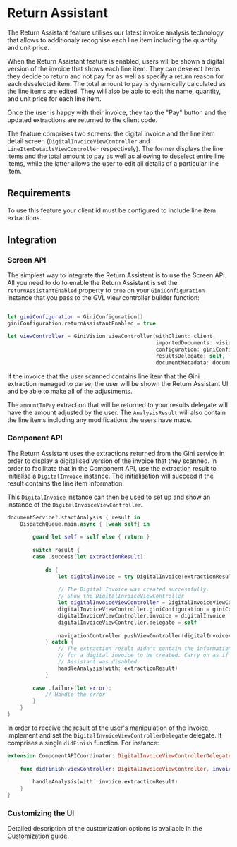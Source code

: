 Return Assistant
=============================

The Return Assistant feature utilises our latest invoice analysis technology that allows to additionaly recognise each line item including the quantity and unit price.

When the Return Assistant feature is enabled, users will be shown a digital version of the invoice that shows each line item. They can deselect items they decide to return and not pay for as well as specify a return reason for each deselected item. The total amount to pay is dynamically calculated as the line items are edited. They will also be able to edit the name, quantity, and unit price for each line item.

Once the user is happy with their invoice, they tap the "Pay" button and the updated extractions are returned to the client code.

The feature comprises two screens: the digital invoice and the line item detail screen (`DigitalInvoiceViewController` and `LineItemDetailsViewController` respectively). The former displays the line items and the total amount to pay as well as allowing to deselect entire line items, while the latter allows the user to edit all details of a particular line item.

## Requirements

To use this feature your client id must be configured to include line item extractions.

## Integration

### Screen API

The simplest way to integrate the Return Assistent is to use the Screen API. All you need to do to enable the Return Assistant is set the `returnAssistantEnabled` property to `true`  on your `GiniConfiguration` instance that you pass to the GVL view controller builder function:

```swift

let giniConfiguration = GiniConfiguration()
giniConfiguration.returnAssistantEnabled = true

let viewController = GiniVision.viewController(withClient: client,
                                               importedDocuments: visionDocuments,
                                               configuration: giniConfiguration,
                                               resultsDelegate: self,
                                               documentMetadata: documentMetadata)
```
If the invoice that the user scanned contains line item that the Gini extraction managed to parse, the user will
be shown the Return Assistant UI and be able to make all of the adjustments. 

The `amountToPay` extraction that will be returned to your results delegate will have the amount adjusted by the user. The `AnalysisResult` will also contain the line items including any modifications the users have made.

### Component API

The Return Assistant uses the extractions returned from the Gini service in order to display a digitalised version of the invoice that they scanned. In order to facilitate that in the Component API, use the extraction result to initialise a `DigitalInvoice` instance. The initialisation will succeed if the result contains the line item information.

This `DigitalInvoice` instance can then be used to set up and show an instance of the `DigitalInvoiceViewController`. 

```swift
documentService?.startAnalysis { result in
    DispatchQueue.main.async { [weak self] in
        
        guard let self = self else { return }
        
        switch result {
        case .success(let extractionResult):
            
            do {
                let digitalInvoice = try DigitalInvoice(extractionResult: extractionResult)
                
                // The Digital Invoice was created successfully.
                // Show the DigitalInvoiceViewController
                let digitalInvoiceViewController = DigitalInvoiceViewController()
                digitalInvoiceViewController.giniConfiguration = giniConfiguration
                digitalInvoiceViewController.invoice = digitalInvoice
                digitalInvoiceViewController.delegate = self
                
                navigationController.pushViewController(digitalInvoiceViewController, animated: true)
            } catch {
                // The extraction result didn't contain the information required
                // for a digital invoice to be created. Carry on as if Return
                // Assistant was disabled.
                handleAnalysis(with: extractionResult)
            }
            
        case .failure(let error):
            // Handle the error
        }
    }
}
```

In order to receive the result of the user's manipulation of the invoice, implement and set the `DigitalInvoiceViewControllerDelegate` delegate. It comprises a single `didFinish` function.
For instance:

```swift
extension ComponentAPICoordinator: DigitalInvoiceViewControllerDelegate {
    
    func didFinish(viewController: DigitalInvoiceViewController, invoice: DigitalInvoice) {
        
        handleAnalysis(with: invoice.extractionResult)
    }
}
```

### Customizing the UI

Detailed description of the customization options is available in the [Customization guide](customization-guide.html).
